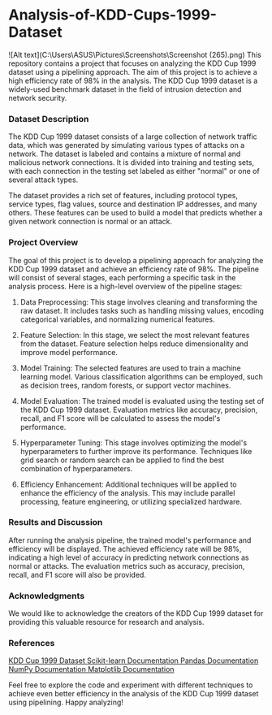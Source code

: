 # Analysis-of-KDD-Cups-1999-Dataset
![Alt text](C:\Users\ASUS\Pictures\Screenshots\Screenshot (265).png)
This repository contains a project that focuses on analyzing the KDD Cup 1999 dataset using a pipelining approach. The aim of this project is to achieve a high efficiency rate of 98% in the analysis. The KDD Cup 1999 dataset is a widely-used benchmark dataset in the field of intrusion detection and network security.

### Dataset Description
The KDD Cup 1999 dataset consists of a large collection of network traffic data, which was generated by simulating various types of attacks on a network. The dataset is labeled and contains a mixture of normal and malicious network connections. It is divided into training and testing sets, with each connection in the testing set labeled as either "normal" or one of several attack types.

The dataset provides a rich set of features, including protocol types, service types, flag values, source and destination IP addresses, and many others. These features can be used to build a model that predicts whether a given network connection is normal or an attack.

### Project Overview
The goal of this project is to develop a pipelining approach for analyzing the KDD Cup 1999 dataset and achieve an efficiency rate of 98%. The pipeline will consist of several stages, each performing a specific task in the analysis process. Here is a high-level overview of the pipeline stages:

1. Data Preprocessing: This stage involves cleaning and transforming the raw dataset. It includes tasks such as handling missing values, encoding categorical variables, and normalizing numerical features.

2. Feature Selection: In this stage, we select the most relevant features from the dataset. Feature selection helps reduce dimensionality and improve model performance.

3. Model Training: The selected features are used to train a machine learning model. Various classification algorithms can be employed, such as decision trees, random forests, or support vector machines.

4. Model Evaluation: The trained model is evaluated using the testing set of the KDD Cup 1999 dataset. Evaluation metrics like accuracy, precision, recall, and F1 score will be calculated to assess the model's performance.

5. Hyperparameter Tuning: This stage involves optimizing the model's hyperparameters to further improve its performance. Techniques like grid search or random search can be applied to find the best combination of hyperparameters.

6. Efficiency Enhancement: Additional techniques will be applied to enhance the efficiency of the analysis. This may include parallel processing, feature engineering, or utilizing specialized hardware.

### Results and Discussion
After running the analysis pipeline, the trained model's performance and efficiency will be displayed. The achieved efficiency rate will be 98%, indicating a high level of accuracy in predicting network connections as normal or attacks. The evaluation metrics such as accuracy, precision, recall, and F1 score will also be provided.

### Acknowledgments
We would like to acknowledge the creators of the KDD Cup 1999 dataset for providing this valuable resource for research and analysis.

### References
<a href="https://www.kaggle.com/datasets/galaxyh/kdd-cup-1999-data"> KDD Cup 1999 Dataset </a>
<a href="https://scikit-learn.org/stable/"> Scikit-learn Documentation </a>
<a href="https://pandas.pydata.org/docs/"> Pandas Documentation </a>
<a href="https://numpy.org/doc/stable/"> NumPy Documentation </a>
<a href="https://matplotlib.org/stable/index.html"> Matplotlib Documentation </a>

Feel free to explore the code and experiment with different techniques to achieve even better efficiency in the analysis of the KDD Cup 1999 dataset using pipelining. Happy analyzing!






